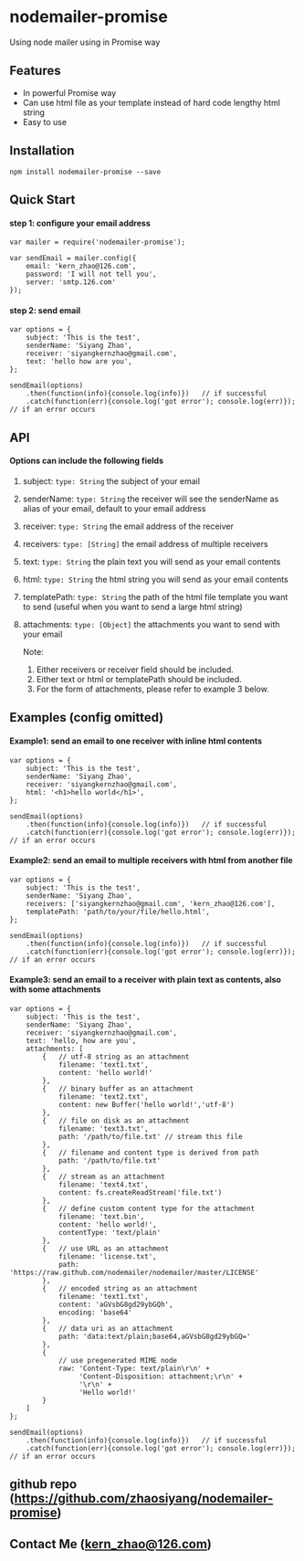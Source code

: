 # nodemailer-promise
Using node mailer using in Promise way

## Features
* In powerful Promise way
* Can use html file as your template instead of hard code lengthy html string
* Easy to use

## Installation
`npm install nodemailer-promise --save`

## Quick Start
#### step 1: configure your email address
```
var mailer = require('nodemailer-promise');

var sendEmail = mailer.config({
    email: 'kern_zhao@126.com',
    password: 'I will not tell you',
    server: 'smtp.126.com'
});
```

#### step 2: send email
```
var options = {
    subject: 'This is the test',
    senderName: 'Siyang Zhao',
    receiver: 'siyangkernzhao@gmail.com',
    text: 'hello how are you',
};

sendEmail(options)
    .then(function(info){console.log(info)})   // if successful
    .catch(function(err){console.log('got error'); console.log(err)});   // if an error occurs
```

## API
#### Options can include the following fields
1. subject: `type: String` the subject of your email
2. senderName: `type: String` the receiver will see the senderName as alias of your email, default to your email address
3. receiver: `type: String` the email address of the receiver
4. receivers: `type: [String]` the email address of multiple receivers
5. text: `type: String` the plain text you will send as your email contents
6. html: `type: String` the html string  you will send as your email contents
7. templatePath: `type: String` the path of the html file template you want to send (useful when you want to send a large html string)
8. attachments: `type: [Object]` the attachments you want to send with your email


    Note: 
    1. Either receivers or receiver field should be included.
    2. Either text or html or templatePath should be included.
    3. For the form of attachments, please refer to example 3 below.

## Examples (config omitted)
#### Example1: send an email to one receiver with inline html contents
```
var options = {
    subject: 'This is the test',
    senderName: 'Siyang Zhao',
    receiver: 'siyangkernzhao@gmail.com',
    html: '<h1>hello world</h1>',
};

sendEmail(options)
    .then(function(info){console.log(info)})   // if successful
    .catch(function(err){console.log('got error'); console.log(err)});   // if an error occurs
```
#### Example2: send an email to multiple receivers with html from another file
```
var options = {
    subject: 'This is the test',
    senderName: 'Siyang Zhao',
    receivers: ['siyangkernzhao@gmail.com', 'kern_zhao@126.com'],
    templatePath: 'path/to/your/file/hello.html',
};

sendEmail(options)
    .then(function(info){console.log(info)})   // if successful
    .catch(function(err){console.log('got error'); console.log(err)});   // if an error occurs
```

#### Example3: send an email to a receiver with plain text as contents, also with some attachments
```
var options = {
    subject: 'This is the test',
    senderName: 'Siyang Zhao',
    receiver: 'siyangkernzhao@gmail.com',
    text: 'hello, how are you',
    attachments: [
        {   // utf-8 string as an attachment
            filename: 'text1.txt',
            content: 'hello world!'
        },
        {   // binary buffer as an attachment
            filename: 'text2.txt',
            content: new Buffer('hello world!','utf-8')
        },
        {   // file on disk as an attachment
            filename: 'text3.txt',
            path: '/path/to/file.txt' // stream this file
        },
        {   // filename and content type is derived from path
            path: '/path/to/file.txt'
        },
        {   // stream as an attachment
            filename: 'text4.txt',
            content: fs.createReadStream('file.txt')
        },
        {   // define custom content type for the attachment
            filename: 'text.bin',
            content: 'hello world!',
            contentType: 'text/plain'
        },
        {   // use URL as an attachment
            filename: 'license.txt',
            path: 'https://raw.github.com/nodemailer/nodemailer/master/LICENSE'
        },
        {   // encoded string as an attachment
            filename: 'text1.txt',
            content: 'aGVsbG8gd29ybGQh',
            encoding: 'base64'
        },
        {   // data uri as an attachment
            path: 'data:text/plain;base64,aGVsbG8gd29ybGQ='
        },
        {
            // use pregenerated MIME node
            raw: 'Content-Type: text/plain\r\n' +
                 'Content-Disposition: attachment;\r\n' +
                 '\r\n' +
                 'Hello world!'
        }
    ]
};

sendEmail(options)
    .then(function(info){console.log(info)})   // if successful
    .catch(function(err){console.log('got error'); console.log(err)});   // if an error occurs
```

## github repo (https://github.com/zhaosiyang/nodemailer-promise)

## Contact Me (kern_zhao@126.com)

